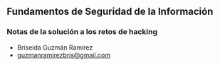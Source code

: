 ## Fundamentos de Seguridad de la Información  

### Notas de la solución a los retos de hacking 
* Briseida Guzmán Ramírez
* guzmanramirezbris@gmail.com




